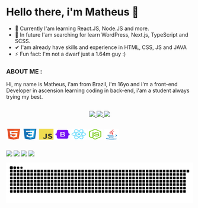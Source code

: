 # Hello there, i'm Matheus 👋

- 🌱 Currently I'am learning React.JS, Node.JS and more.
- 🔭 In future I'am searching for learn WordPress, Next.js, TypeScript and SCSS.  
- ✔  I'am already have skills and experience in HTML, CSS, JS and JAVA
- ⚡ Fun fact: I'm not a dwarf just a 1.64m guy :)

### ABOUT ME :

Hi, my name is Matheus, i'am from Brazil, i'm 16yo and i'm a front-end Developer in ascension learning coding in back-end, i'am a student always trying my best.

##

<div align="center">
  <a href="https://github.com/Biganao">
    <img 
         height="150em" 
         src="https://github-readme-stats.vercel.app/api?username=Biganao&show_icons=true&theme=algolia&include_all_commits=true&count_private=true"
      />
    <img 
         height="150em" 
         src="https://github-readme-stats.vercel.app/api/top-langs/?username=Biganao&layout=compact&langs_count=7&theme=algolia"
      />
    <img 
         height="170em" 
         src="https://streak-stats.demolab.com?user=Biganao&theme=algolia&border=FFF&sideNums=00D081" 
      />
  </a>
</div>
  
##

<div style="display: inline-block">
  <img align="center" alt="anão-HTML5" height="30" width="40" src="https://raw.githubusercontent.com/devicons/devicon/master/icons/html5/html5-original.svg">
  <img align="center" alt="anão-CSS3" height="30" width="40" src="https://raw.githubusercontent.com/devicons/devicon/master/icons/css3/css3-original.svg">
  <img align="center" alt="anão-JS" height="30" width="40" src="https://raw.githubusercontent.com/devicons/devicon/master/icons/javascript/javascript-original.svg">
  <img align="center" alt="anão-Bootstrap" height="30" width="40" src="https://raw.githubusercontent.com/devicons/devicon/master/icons/bootstrap/bootstrap-original.svg">
  <img align="center" alt="anão-React" height="30" width="40" src="https://raw.githubusercontent.com/devicons/devicon/master/icons/react/react-original.svg">
  <img align="center" alt="anão-Node" height="30" width="40" src="https://raw.githubusercontent.com/devicons/devicon/master/icons/nodejs/nodejs-original.svg">
  <img align="center" alt="anão-Java" height="30" width="40" src="https://raw.githubusercontent.com/devicons/devicon/master/icons/java/java-original.svg">
<div>
  
##
  
<div>
    <a href="https://instagram.com/matheuszinho_filipe" target="_blank"><img       src="https://camo.githubusercontent.com/32de3d6ae0d152d74e6672352d26fa61f265b2bddbca55655b4c413a97c17385/68747470733a2f2f696d672e736869656c64732e696f2f7374617469632f76313f7374796c653d666f722d7468652d6261646765266d6573736167653d496e7374616772616d26636f6c6f723d453434303546266c6f676f3d496e7374616772616d266c6f676f436f6c6f723d464646464646266c6162656c3d" target="_blank"></a>
    <a href = "mailto:mfponte2006@gmail.com"><img src="https://img.shields.io/badge/-Gmail-%23333?style=for-the-badge&logo=gmail&logoColor=white" target="_blank"></a>
    <a href="https://www.linkedin.com/in/matheus-filipe-946430237/" target="_blank"><img src="https://img.shields.io/badge/-LinkedIn-%230077B5?style=for-the-badge&logo=linkedin&logoColor=white" target="_blank"></a> 
    <a href ="https://twitter.com/anaolokaso"><img src="https://camo.githubusercontent.com/0bd066115a3d5d3b06c206ac73e483bc237e6ff7c61f9ba3262e683581de9718/68747470733a2f2f696d672e736869656c64732e696f2f7374617469632f76313f7374796c653d666f722d7468652d6261646765266d6573736167653d5477697474657226636f6c6f723d314441314632266c6f676f3d54776974746572266c6f676f436f6c6f723d464646464646266c6162656c3d"></a>
  
  
![Snake animation](https://github.com/Biganao/Biganao/blob/output/github-contribution-grid-snake.svg)
    
</div>
